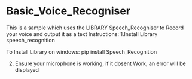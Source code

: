 # Basic_Voice_Recogniser
This is a sample which uses the LIBRARY Speech_Recogniser to Record your voice and output it as a text 
Instructions: 
1.Install Library speech_recognition 

To Install Library on windows: 
pip install Speech_Recognition 

2. Ensure your microphone is working, if it dosent Work, an error will be displayed
